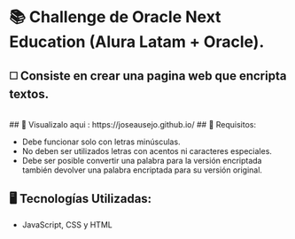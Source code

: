   # :books: Challenge de Oracle Next Education (Alura Latam + Oracle).
## ◻️ Consiste en crear una pagina web  que encripta textos.
</br>
## 🔎 Visualizalo aqui : https://joseausejo.github.io/
## 🔎 Requisitos:

- Debe funcionar solo con letras minúsculas. 
- No deben ser utilizados letras con acentos ni caracteres especiales. 
- Debe ser posible convertir una palabra para la versión encriptada también devolver una palabra encriptada para su versión original. 

## 🖥️ Tecnologías Utilizadas:

- JavaScript, CSS y HTML
</br>

